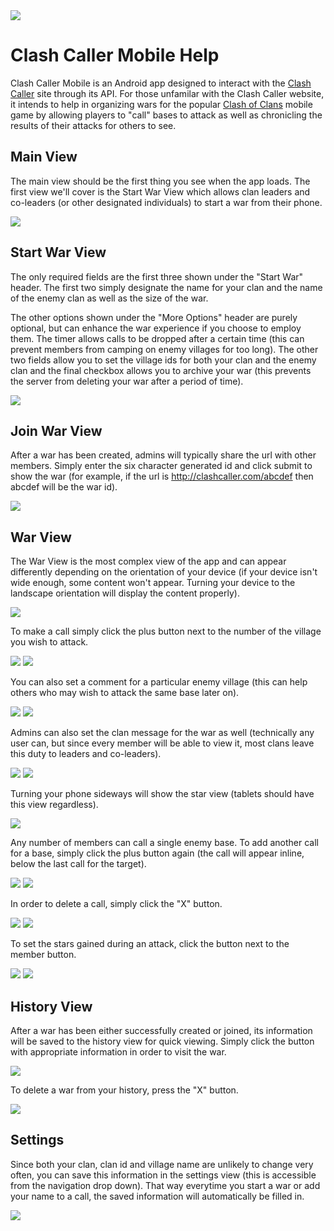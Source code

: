 <img src="https://github.com/deathgrindfreak/clashcallermobile/blob/master/img/cclogo.png">

# Clash Caller Mobile Help

Clash Caller Mobile is an Android app designed to interact with the [Clash Caller](http://clashcaller.com) site through its API.  For those unfamilar with the Clash Caller website, it intends to help in organizing wars for the popular [Clash of Clans](http://supercell.com/en/games/clashofclans/) mobile game by allowing players to "call" bases to attack as well as chronicling the results of their attacks for others to see.  

## Main View

The main view should be the first thing you see when the app loads.  The first view we'll cover is the Start War View which allows clan leaders and co-leaders (or other designated individuals) to start a war from their phone.

<img src="https://github.com/deathgrindfreak/clashcallermobile/blob/master/img/mainactivity.png">

## Start War View

The only required fields are the first three shown under the "Start War" header.  The first two simply designate the name for your clan and the name of the enemy clan as well as the size of the war.

The other options shown under the "More Options" header are purely optional, but can enhance the war experience if you choose to employ them.  The timer allows calls to be dropped after a certain time (this can prevent members from camping on enemy villages for too long).  The other two fields allow you to set the village ids for both your clan and the enemy clan and the final checkbox allows you to archive your war (this prevents the server from deleting your war after a period of time).

<img src="https://github.com/deathgrindfreak/clashcallermobile/blob/master/img/startwaractivity.png">

## Join War View

After a war has been created, admins will typically share the url with other members.  Simply enter the six character generated id and click submit to show the war (for example, if the url is http://clashcaller.com/abcdef then abcdef will be the war id).

<img src="https://github.com/deathgrindfreak/clashcallermobile/blob/master/img/joinwaractivity.png">

## War View

The War View is the most complex view of the app and can appear differently depending on the orientation of your device (if your device isn't wide enough, some content won't appear.  Turning your device to the landscape orientation will display the content properly).

<img src="https://github.com/deathgrindfreak/clashcallermobile/blob/master/img/waractivity1.png">

To make a call simply click the plus button next to the number of the village you wish to attack.

<img src="https://github.com/deathgrindfreak/clashcallermobile/blob/master/img/waractivitycall1.png">
<img src="https://github.com/deathgrindfreak/clashcallermobile/blob/master/img/waractivitycall2.png">

You can also set a comment for a particular enemy village (this can help others who may wish to attack the same base later on).

<img src="https://github.com/deathgrindfreak/clashcallermobile/blob/master/img/waractivitycomment1.png">
<img src="https://github.com/deathgrindfreak/clashcallermobile/blob/master/img/waractivitycomment2.png">

Admins can also set the clan message for the war as well (technically any user can, but since every member will be able to view it, most clans leave this duty to leaders and co-leaders).

<img src="https://github.com/deathgrindfreak/clashcallermobile/blob/master/img/waractivityclanmessage2.png">
<img src="https://github.com/deathgrindfreak/clashcallermobile/blob/master/img/waractivityclanmessage1.png">

Turning your phone sideways will show the star view (tablets should have this view regardless).

<img src="https://github.com/deathgrindfreak/clashcallermobile/blob/master/img/waractivitylandscape.png">

Any number of members can call a single enemy base.  To add another call for a base, simply click the plus button again (the call will appear inline, below the last call for the target).

<img src="https://github.com/deathgrindfreak/clashcallermobile/blob/master/img/waractivitysecondcall.png">
<img src="https://github.com/deathgrindfreak/clashcallermobile/blob/master/img/waractivitysecondcall2.png">

In order to delete a call, simply click the "X" button.

<img src="https://github.com/deathgrindfreak/clashcallermobile/blob/master/img/waractivitydeletecall.png">
<img src="https://github.com/deathgrindfreak/clashcallermobile/blob/master/img/waractivitydeletecall2.png">

To set the stars gained during an attack, click the button next to the member button.

<img src="https://github.com/deathgrindfreak/clashcallermobile/blob/master/img/waractivitysetstar.png">
<img src="https://github.com/deathgrindfreak/clashcallermobile/blob/master/img/waractivitysetstar2.png">

## History View

After a war has been either successfully created or joined, its information will be saved to the history view for quick viewing.  Simply click the button with appropriate information in order to visit the war.

<img src="https://github.com/deathgrindfreak/clashcallermobile/blob/master/img/historyactivity.png">

To delete a war from your history, press the "X" button.

<img src="https://github.com/deathgrindfreak/clashcallermobile/blob/master/img/historyactivitydelete.png">

## Settings

Since both your clan, clan id and village name are unlikely to change very often, you can save this information in the settings view (this is accessible from the navigation drop down).  That way everytime you start a war or add your name to a call, the saved information will automatically be filled in.

<img src="https://github.com/deathgrindfreak/clashcallermobile/blob/master/img/settingsactivity.png">